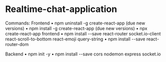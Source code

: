 # Realtime-chat-application

Commands: 
Frontend
    • npm uninstall -g create-react-app (due new versions)
    • npm install -g create-react-app (due new versions)
    • npx create-react-app frontend
    • npm install --save react-router socket.io-client react-scroll-to-bottom react-emoji query-string
    • npm install --save react-router-dom

Backend
    • npm init -y
    • npm install --save cors nodemon express socket.io
